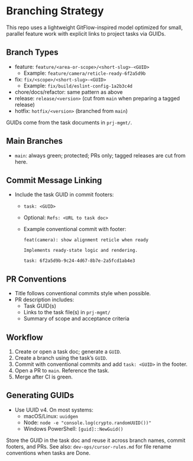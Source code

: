 # Branching Strategy

This repo uses a lightweight GitFlow-inspired model optimized for small, parallel feature work with explicit links to project tasks via GUIDs.

## Branch Types

- feature: `feature/<area-or-scope>/<short-slug>-<GUID>`
  - Example: `feature/camera/reticle-ready-6f2a5d9b`
- fix: `fix/<scope>/<short-slug>-<GUID>`
  - Example: `fix/build/eslint-config-1a2b3c4d`
- chore/docs/refactor: same pattern as above
- release: `release/<version>` (cut from `main` when preparing a tagged release)
- hotfix: `hotfix/<version>` (branched from `main`)

GUIDs come from the task documents in `prj-mgmt/`.

## Main Branches

- `main`: always green; protected; PRs only; tagged releases are cut from here.

## Commit Message Linking

- Include the task GUID in commit footers:
  - `task: <GUID>`
  - Optional: `Refs: <URL to task doc>`
  - Example conventional commit with footer:

    ```
    feat(camera): show alignment reticle when ready

    Implements ready-state logic and rendering.

    task: 6f2a5d9b-9c24-4d67-8b7e-2a5fcd1ab4e3
    ```

## PR Conventions

- Title follows conventional commits style when possible.
- PR description includes:
  - Task GUID(s)
  - Links to the task file(s) in `prj-mgmt/`
  - Summary of scope and acceptance criteria

## Workflow

1. Create or open a task doc; generate a `GUID`.
2. Create a branch using the task’s `GUID`.
3. Commit with conventional commits and add `task: <GUID>` in the footer.
4. Open a PR to `main`. Reference the task.
5. Merge after CI is green.

## Generating GUIDs

- Use UUID v4. On most systems:
  - macOS/Linux: `uuidgen`
  - Node: `node -e "console.log(crypto.randomUUID())"`
  - Windows PowerShell: `[guid]::NewGuid()`

Store the GUID in the task doc and reuse it across branch names, commit footers, and PRs.
See also: `dev-ops/cursor-rules.md` for file rename conventions when tasks are Done.
